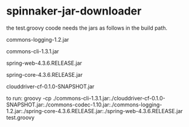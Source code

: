 # spinnaker-jar-downloader

the test.groovy coode needs the jars as follows in the build path.

commons-logging-1.2.jar

commons-cli-1.3.1.jar

spring-web-4.3.6.RELEASE.jar

spring-core-4.3.6.RELEASE.jar

clouddriver-cf-0.1.0-SNAPSHOT.jar



to run:
groovy -cp ./commons-cli-1.3.1.jar:./clouddriver-cf-0.1.0-SNAPSHOT.jar:./commons-codec-1.10.jar:./commons-logging-1.2.jar:./spring-core-4.3.6.RELEASE.jar:./spring-web-4.3.6.RELEASE.jar test.groovy

